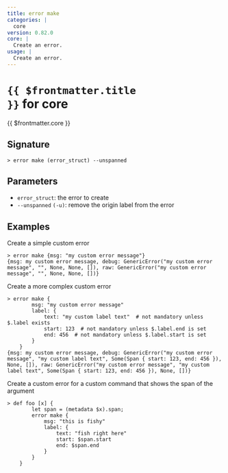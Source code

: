 ```yaml
---
title: error make
categories: |
  core
version: 0.82.0
core: |
  Create an error.
usage: |
  Create an error.
---
```


# <code>{{ $frontmatter.title }}</code> for core

<div class='command-title'>{{ $frontmatter.core }}</div>

## Signature

```> error make (error_struct) --unspanned```

## Parameters

 -  `error_struct`: the error to create
 -  `--unspanned` `(-u)`: remove the origin label from the error

## Examples

Create a simple custom error
```shell
> error make {msg: "my custom error message"}
{msg: my custom error message, debug: GenericError("my custom error message", "", None, None, []), raw: GenericError("my custom error message", "", None, None, [])}
```

Create a more complex custom error
```shell
> error make {
        msg: "my custom error message"
        label: {
            text: "my custom label text"  # not mandatory unless $.label exists
            start: 123  # not mandatory unless $.label.end is set
            end: 456  # not mandatory unless $.label.start is set
        }
    }
{msg: my custom error message, debug: GenericError("my custom error message", "my custom label text", Some(Span { start: 123, end: 456 }), None, []), raw: GenericError("my custom error message", "my custom label text", Some(Span { start: 123, end: 456 }), None, [])}
```

Create a custom error for a custom command that shows the span of the argument
```shell
> def foo [x] {
        let span = (metadata $x).span;
        error make {
            msg: "this is fishy"
            label: {
                text: "fish right here"
                start: $span.start
                end: $span.end
            }
        }
    }

```
